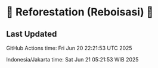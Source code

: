 
# 🌳 Reforestation (Reboisasi) 🌲

## Last Updated

GitHub Actions time: Fri Jun 20 22:21:53 UTC 2025

Indonesia/Jakarta time: Sat Jun 21 05:21:53 WIB 2025
